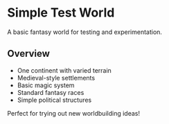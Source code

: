 # Simple Test World

A basic fantasy world for testing and experimentation.

## Overview
- One continent with varied terrain
- Medieval-style settlements
- Basic magic system
- Standard fantasy races
- Simple political structures

Perfect for trying out new worldbuilding ideas!